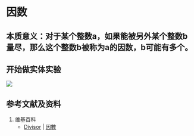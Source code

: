 # 因数

## 本质意义：对于某个整数a，如果能被另外某个整数b量尽，那么这个整数b被称为a的因数，b可能有多个。

## 开始做实体实验

![](/images/数论/基本数和合成数/因数/1a1.jpg)

## 参考文献及资料

1. 维基百科
	- [Divisor](https://en.wikipedia.org/wiki/Divisor) | [因數](https://zh.wikipedia.org/wiki/因數) 





